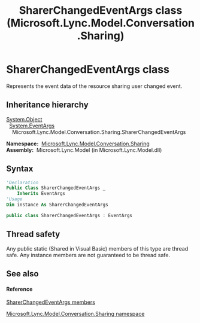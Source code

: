﻿---
title: SharerChangedEventArgs class (Microsoft.Lync.Model.Conversation.Sharing)
TOCTitle: SharerChangedEventArgs class
ms:assetid: T:Microsoft.Lync.Model.Conversation.Sharing.SharerChangedEventArgs_DI_3_UC_OCS14MrefLyncWPF
ms:mtpsurl: https://msdn.microsoft.com/en-us/library/microsoft.lync.model.conversation.sharing.sharerchangedeventargs_di_3_uc_ocs14mreflyncwpf(v=office.15)
ms:contentKeyID: 48599376
ms.date: 07/28/2014
mtps_version: v=office.15
f1_keywords:
- Microsoft.Lync.Model.Conversation.Sharing.SharerChangedEventArgs
dev_langs:
- CSharp
- JScript
- VB
- other
---

# SharerChangedEventArgs class

Represents the event data of the resource sharing user changed event.

## Inheritance hierarchy

[System.Object](http://msdn2.microsoft.com/en-us/library/e5kfa45b)  
  [System.EventArgs](http://msdn2.microsoft.com/en-us/library/118wxtk3)  
    Microsoft.Lync.Model.Conversation.Sharing.SharerChangedEventArgs  

**Namespace:**  [Microsoft.Lync.Model.Conversation.Sharing](microsoft-lync-model-conversation-sharing-namespace_2.md)  
**Assembly:**  Microsoft.Lync.Model (in Microsoft.Lync.Model.dll)

## Syntax

``` vb
'Declaration
Public Class SharerChangedEventArgs _
    Inherits EventArgs
'Usage
Dim instance As SharerChangedEventArgs
```

``` csharp
public class SharerChangedEventArgs : EventArgs
```

## Thread safety

Any public static (Shared in Visual Basic) members of this type are thread safe. Any instance members are not guaranteed to be thread safe.

## See also

#### Reference

[SharerChangedEventArgs members](sharerchangedeventargs-members-microsoft-lync-model-conversation-sharing_2.md)

[Microsoft.Lync.Model.Conversation.Sharing namespace](microsoft-lync-model-conversation-sharing-namespace_2.md)

